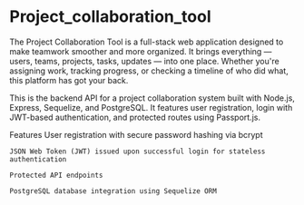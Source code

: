 # Project_collaboration_tool
The Project Collaboration Tool is a full-stack web application designed to make teamwork
smoother and more organized. It brings everything — users, teams, projects, tasks, updates —
into one place. Whether you're assigning work, tracking progress, or checking a timeline of who
did what, this platform has got your back.

This is the backend API for a project collaboration system built with Node.js, Express, Sequelize, and PostgreSQL. It features user registration, login with JWT-based authentication, and protected routes using Passport.js.


Features
    User registration with secure password hashing via bcrypt

    JSON Web Token (JWT) issued upon successful login for stateless authentication

    Protected API endpoints

    PostgreSQL database integration using Sequelize ORM
